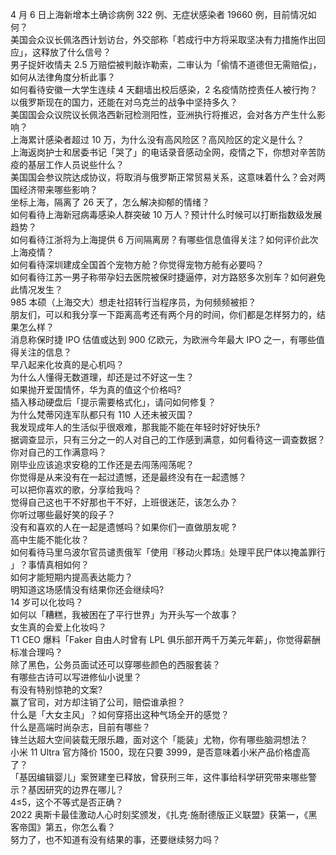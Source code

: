4 月 6 日上海新增本土确诊病例 322 例、无症状感染者 19660 例，目前情况如何？  
美国会众议长佩洛西计划访台，外交部称「若成行中方将采取坚决有力措施作出回应」，这释放了什么信号？  
男子捉奸收情夫 2.5 万赔偿被判敲诈勒索，二审认为「偷情不道德但无需赔偿」，如何从法律角度分析此事？  
如何看待安徽一大学生连续 4 天翻墙出校后感染，2 名疫情防控责任人被行拘？  
以俄罗斯现在的国力，还能在对乌克兰的战争中坚持多久？  
美国国会众议院议长佩洛西新冠检测阳性，亚洲执行将推迟，会对各方产生什么影响？  
上海累计感染者超过 10 万，为什么没有高风险区？高风险区的定义是什么？  
上海返岗护士和居委书记「哭了」的电话录音感动全网，疫情之下，你想对辛苦防疫的基层工作人员说些什么？  
美国国会参议院达成协议，将取消与俄罗斯正常贸易关系，这意味着什么？会对两国经济带来哪些影响？  
坐标上海，隔离了 26 天了，怎么解决抑郁的情绪？  
如何看待上海新冠病毒感染人群突破 10 万人？预计什么时候可以打断指数级发展趋势？  
如何看待江浙将为上海提供 6 万间隔离房？有哪些信息值得关注？如何评价此次上海疫情？  
如何看待深圳建成全国首个宠物方舱？你觉得宠物方舱有必要吗？  
如何看待江苏一男子称带孕妇去医院被保时捷逼停，对方路怒多次别车？如何避免此情况发生？  
985 本硕（上海交大）想走社招转行当程序员，为何频频被拒？  
朋友们，可以和我分享一下距离高考还有两个月的时间，你们都是怎样努力的，结果怎么样？  
消息称保时捷 IPO 估值或达到 900 亿欧元，为欧洲今年最大 IPO 之一，有哪些值得关注的信息？  
早八起来化妆真的是心机吗？  
为什么人懂得无数道理，却还是过不好这一生？  
如果抛开爱国情怀，华为真的值这个价格吗?  
插入移动硬盘后「提示需要格式化」，请问如何修复？  
为什么梵蒂冈连军队都只有 110 人还未被灭国？  
我发现成年人的生活似乎很艰难，那我能不能在年轻时好好快乐?  
据调查显示，只有三分之一的人对自己的工作感到满意，如何看待这一调查数据？你对自己的工作满意吗？  
刚毕业应该追求安稳的工作还是去闯荡闯荡呢？  
你觉得是从来没有在一起过遗憾，还是最终没有在一起遗憾？  
可以把你喜欢的歌，分享给我吗？  
觉得自己这也干不好那也干不好，上班很迷茫，该怎么办？  
你听过哪些最好笑的段子？  
没有和喜欢的人在一起是遗憾吗？如果你们一直做朋友呢 ​​​?  
高中生能不能化妆？  
如何看待马里乌波尔官员谴责俄军「使用『移动火葬场』处理平民尸体以掩盖罪行 」？事情真相如何？  
如何才能短期内提高表达能力？  
明知道这场感情没有结果你还会继续吗?  
14 岁可以化妆吗？  
如何以「糟糕，我被困在了平行世界」为开头写一个故事？  
女生真的会爱上化妆吗？  
T1 CEO 爆料「Faker 自由人时曾有 LPL 俱乐部开两千万美元年薪」，你觉得薪酬标准合理吗？  
除了黑色，公务员面试还可以穿哪些颜色的西服套装？  
有哪些古诗可以写进修仙小说里？  
有没有特别惊艳的文案?  
赢了官司，对方却注销了公司，赔偿谁承担？  
什么是「大女主风」？如何穿搭出这种气场全开的感觉？  
什么是高端时尚杂志，目前有哪些？  
锋兰达超大空间装载无限乐趣，面对这个「能装」尤物，你有哪些脑洞想法？  
小米 11 Ultra 官方降价 1500，现在只要 3999，是否意味着小米产品价格虚高了？  
「基因编辑婴儿」案贺建奎已释放，曾获刑三年，这件事给科学研究带来哪些警示？基因研究的边界在哪儿？  
4≤5，这个不等式是否正确？  
2022 奥斯卡最佳激动人心时刻奖颁发，《扎克·施耐德版正义联盟》获第一，《黑客帝国》第五，你怎么看？  
努力了，也不知道有没有结果的事，还要继续努力吗？  
